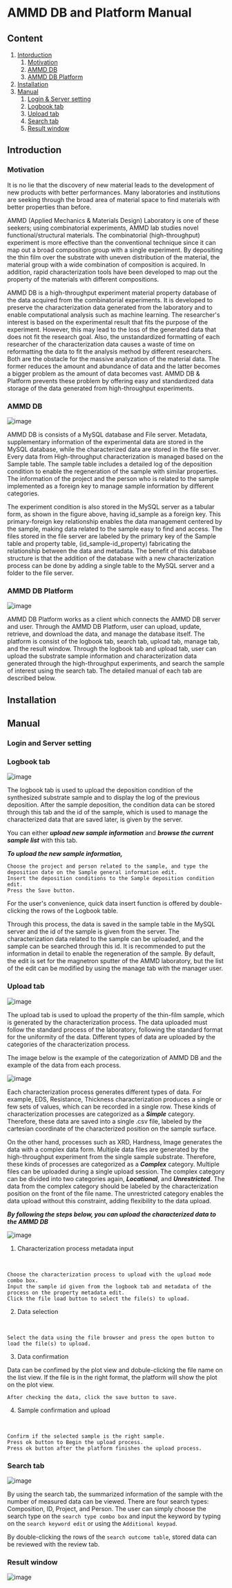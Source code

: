 # AMMD DB and Platform Manual

## Content
1. [Intorduction](#introduction)
    1. [Motivation](#motivation)
    2. [AMMD DB](#ammd-db)
    3. [AMMD DB Platform](#ammd-db-platform)
2. [Installation](#installation)
3. [Manual](#manual)
    1. [Login & Server setting](#login-and-server-setting)
    2. [Logbook tab](#logbook-tab)
    3. [Upload tab](#upload-tab)
    4. [Search tab](#search-tab)
    5. [Result window](#result-window)

## Introduction
### Motivation
  It is no lie that the discovery of new material leads to the development of new products with better performances. 
Many laboratories and institutions are seeking through the broad area of material space to find materials with better properties than before.

  AMMD (Applied Mechanics & Materials Design) Laboratory is one of these seekers; using combinatorial experiments, AMMD lab studies novel functional/structural materials.
The combinatorial (high-throughput) experiment is more effective than the conventional technique since it can map out a broad composition group with a single experiment.
By depositing the thin film over the substrate with uneven distribution of the material, the material group with a wide combination of composition is acquired. 
In addition, rapid characterization tools have been developed to map out the property of the materials with different compositions.

  AMMD DB is a high-throughput experiment material property database of the data acquired from the combinatorial experiments.
It is developed to preserve the characterization data generated from the laboratory and to enable computational analysis such as machine learning.
The researcher's interest is based on the experimental result that fits the purpose of the experiment. 
However, this may lead to the loss of the generated data that does not fit the research goal.
Also, the unstandardized formatting of each researcher of the characterization data causes a waste of time on reformatting the data to fit the analysis method by different researchers.
Both are the obstacle for the massive analyzation of the material data. The former reduces the amount and abundance of data and the latter becomes a bigger problem as the amount of data becomes vast.
AMMD DB & Platform prevents these problem by offering easy and standardized data storage of the data generated from high-throughput experiments.

### AMMD DB
![image](https://user-images.githubusercontent.com/72897259/147449857-397aa907-894a-4f3f-b35b-15fcead2cc84.png)

AMMD DB is consists of a MySQL database and File server. Metadata, supplementary information of the experimental data are stored in the MySQL database, while the characterized data are stored in the file server. 
Every data from High-throughput characterization is managed based on the Sample table. The sample table includes a detailed log of the deposition condition to enable the regeneration of the sample with similar properties. The information of the project and the person who is related to the sample implemented as a foreign key to manage sample information by different categories. <br>

The experiment condition is also stored in the MySQL server as a tabular form, as shown in the figure above, having id_sample as a foreign key. This primary-foreign key relationship enables the data management centered by the sample, making data related to the sample easy to find and access. The files stored in the file server are labeled by the primary key of the Sample table and property table, (id_sample-id_property) fabricating the relationship between the data and metadata. The benefit of this database structure is that the addition of the database with a new characterization process can be done by adding a single table to the MySQL server and a folder to the file server.



### AMMD DB Platform
![image](https://user-images.githubusercontent.com/72897259/147450416-c07f91a4-504e-4c2b-80e2-7cf0accfd935.png)

  AMMD DB Platform works as a client which connects the AMMD DB server and user. Through the AMMD DB Platform, user can upload, update, retrieve, and download the data, and manage the database itself.
The platform is consist of the logbook tab, search tab, upload tab, manage tab, and the result window.
Through the logbook tab and upload tab, user can upload the substrate sample information and characterization data generated through the high-throughput experiments, and search the sample of interest using the search tab. The detailed manual of each tab are described below.

## Installation
## Manual
### Login and Server setting
### Logbook tab
![image](https://user-images.githubusercontent.com/72897259/147438029-6f7dc468-3ef1-4e16-bd87-d967824efe68.png)

The logbook tab is used to upload the deposition condition of the synthesized substrate sample and to display the log of the previous deposition. After the sample deposition, the condition data can be stored through this tab and the id of the sample, which is used to manage the characterized data that are saved later, is given by the server. 

You can either ___upload new sample information___ and ___browse the current sample list___ with this tab.

___To upload the new sample information,___

	Choose the project and person related to the sample, and type the deposition date on the Sample general information edit.
    Insert the deposition conditions to the Sample deposition condition edit.
	Press the Save button.

For the user's convenience, quick data insert function is offered by double-clicking the rows of the Logbook table.

Through this process, the data is saved in the sample table in the MySQL server and the id of the sample is given from the server. The characterization data related to the sample can be uploaded, and the sample can be searched through this id.
It is recommended to put the information in detail to enable the regeneration of the sample. By default, the edit is set for the magnetron sputter of the AMMD laboratory, but the list of the edit can be modified by using the manage tab with the manager user.

### Upload tab

![image](https://user-images.githubusercontent.com/72897259/147901379-235a8fbe-73e2-49d7-bcb3-186e41376355.png)

The upload tab is used to upload the property of the thin-film sample, which is generated by the characterization process. The data uploaded must follow the standard process of the laboratory, following the standard format for the uniformity of the data. Different types of data are uploaded by the categories of the characterization process.

The image below is the example of the categorization of AMMD DB and the example of the data from each process.

![image](https://user-images.githubusercontent.com/72897259/147904316-42a21fd4-997d-4a22-b99c-e6c5ed93ac97.png)


Each characterization process generates different types of data. For example, EDS, Resistance, Thickness characterization produces a single or few sets of values, which can be recorded in a single row. These kinds of characterization processes are categorized as a ___Simple___ category. Therefore, these data are saved into a single .csv file, labeled by the cartesian coordinate of the characterized position on the sample surface.

On the other hand, processes such as XRD, Hardness, Image generates the data with a complex data form. Multiple data files are generated by the high-throughput experiment from the single sample substrate. Therefore, these kinds of processes are categorized as a ___Complex___ category. Multiple files can be uploaded during a single upload session. 
The complex category can be divided into two categories again, ___Locational___, and ___Unrestricted___. The data from the complex category should be labeled by the characterization position on the front of the file name.  The unrestricted category enables the data upload without this constraint, adding flexibility to the data upload. 

___By following the steps below, you can upload the characterized data to the AMMD DB___

![image](https://user-images.githubusercontent.com/72897259/147901752-9b665279-7368-4659-854e-c68c7c153088.png)

1. Characterization process metadata input
<br>

    Choose the characterization process to upload with the upload mode combo box.
    Input the sample id given from the logbook tab and metadata of the process on the property metadata edit.
    Click the file load button to select the file(s) to upload.

2. Data selection
<br>
 
    Select the data using the file browser and press the open button to load the file(s) to upload.


3. Data confirmation

Data can be confimed by the plot view and dobule-clicking the file name on the list view. If the file is in the right format, the platform will show the plot on the plot view.
        
    After checking the data, click the save button to save.

4. Sample confirmation and upload
<br>

    Confirm if the selected sample is the right sample.
    Press ok button to Begin the upload process.
    Press ok button after the platform finishes the upload process.

### Search tab

![image](https://user-images.githubusercontent.com/72897259/147912182-076c7ee4-548f-4533-b98f-5ff95e366985.png)

By using the search tab, the summarized information of the sample with the number of measured data can be viewed. There are four search types: Composition, ID, Project, and Person. The user can simply choose the search type on the ```search type combo box``` and input the keyword by typing on the ```search keyword edit``` or using the ```Additional keypad```. 

By double-clicking the rows of the ```search outcome table```, stored data can be reviewed with the review tab.


### Result window

![image](https://user-images.githubusercontent.com/72897259/149838600-d562ed27-9f60-436a-9092-b9ebaff5a84e.png)

